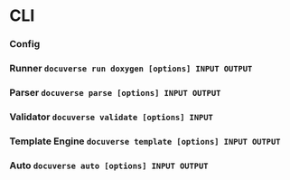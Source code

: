 # CLI

### Config

### Runner `docuverse run doxygen [options] INPUT OUTPUT`

### Parser `docuverse parse [options] INPUT OUTPUT`

### Validator `docuverse validate [options] INPUT`

### Template Engine `docuverse template [options] INPUT OUTPUT`

### Auto `docuverse auto [options] INPUT OUTPUT`
